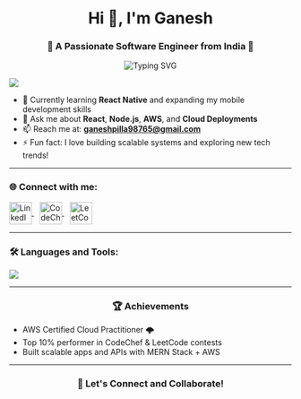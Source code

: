 <h1 align="center">Hi 👋, I'm Ganesh</h1>
<h3 align="center">🚀 A Passionate Software Engineer from India 🚀</h3>

<p align="center">
  <img src="https://readme-typing-svg.herokuapp.com?font=Fira+Code&size=24&pause=1000&center=true&vCenter=true&width=435&lines=Software+Engineer;MERN+Stack+Developer;Cloud+Enthusiast;Lifelong+Learner" alt="Typing SVG" />
</p>

![](https://komarev.com/ghpvc/?username=sri-ganeshk&color=brightgreen)

- 🌱 Currently learning **React Native** and expanding my mobile development skills  
- 💬 Ask me about **React**, **Node.js**, **AWS**, and **Cloud Deployments**  
- 📫 Reach me at: **ganeshpilla98765@gmail.com**  
- ⚡ Fun fact: I love building scalable systems and exploring new tech trends!

---

<h3 align="left">🌐 Connect with me:</h3>
<p align="left">
  <a href="https://www.linkedin.com/in/ganeshpilla/" target="_blank">
    <img align="center" src="https://skillicons.dev/icons?i=linkedin" alt="LinkedIn" height="40" />
  </a>
  <a href="https://www.codechef.com/users/gani342" target="_blank" style="margin-left: 10px;">
    <img align="center" src="https://cdn.codechef.com/images/cc-logo.svg" alt="CodeChef" height="40" />
  </a>
  <a href="https://leetcode.com/u/ganesh341/" target="_blank" style="margin-left: 10px;">
    <img align="center" src="https://upload.wikimedia.org/wikipedia/commons/1/19/LeetCode_logo_black.png" alt="LeetCode" height="40" />
  </a>
</p>

---

<h3 align="left">🛠️ Languages and Tools:</h3>
<p align="left">
  <img src="https://skillicons.dev/icons?i=react,reactnative,nodejs,aws,cpp,css,express,firebase,gcp,git,html,js,mongodb,mysql,redis,tailwind,typescript,tensorflow,vue" />
</p>

---

<h3 align="center">🏆 Achievements</h3>

- AWS Certified Cloud Practitioner 🌩️  
- Top 10% performer in CodeChef & LeetCode contests  
- Built scalable apps and APIs with MERN Stack + AWS

---

<h3 align="center">🚀 Let's Connect and Collaborate!</h3>







